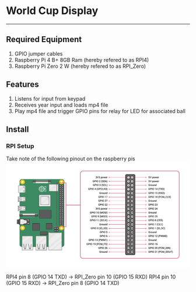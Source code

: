 # World Cup Display

---

## Required Equipment

1. GPIO jumper cables
2. Raspberry Pi 4 B+ 8GB Ram (hereby refered to as RPI4)
3. Raspberry Pi Zero 2 W (hereby refered to as RPI_Zero)

## Features

1. Listens for input from keypad
2. Receives year input and loads mp4 file
3. Play mp4 file and trigger GPIO pins for relay for LED for associated ball

## Install

### RPI Setup

Take note of the following pinout on the raspberry pis
![image](./RPI_Pinout.png)

RPI4 pin 8 (GPIO 14 TXD) -> RPI_Zero pin 10 (GPIO 15 RXD)
RPI4 pin 10 (GPIO 15 RXD) -> RPI_Zero pin 8 (GPIO 14 TXD)
